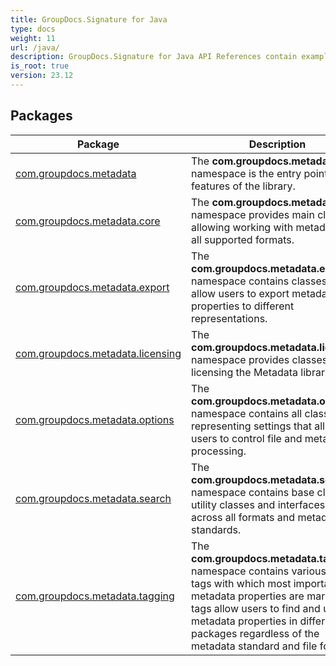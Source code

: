 ```yaml
---
title: GroupDocs.Signature for Java
type: docs
weight: 11
url: /java/
description: GroupDocs.Signature for Java API References contain examples, code snippets, and API documentation. It provides packages, classes, interfaces, and other API details.
is_root: true
version: 23.12
---
```


## Packages
| Package | Description |
| --- | --- |
| [com.groupdocs.metadata](./com.groupdocs.metadata) | The **com.groupdocs.metadata** namespace is the entry point to all features of the library. |
| [com.groupdocs.metadata.core](./com.groupdocs.metadata.core) | The **com.groupdocs.metadata.core** namespace provides main classes allowing working with metadata in all supported formats. |
| [com.groupdocs.metadata.export](./com.groupdocs.metadata.export) | The **com.groupdocs.metadata.export** namespace contains classes that allow users to export metadata properties to different representations. |
| [com.groupdocs.metadata.licensing](./com.groupdocs.metadata.licensing) | The **com.groupdocs.metadata.licensing** namespace provides classes for licensing the Metadata library. |
| [com.groupdocs.metadata.options](./com.groupdocs.metadata.options) | The **com.groupdocs.metadata.options** namespace contains all classes representing settings that allow users to control file and metadata processing. |
| [com.groupdocs.metadata.search](./com.groupdocs.metadata.search) | The **com.groupdocs.metadata.search** namespace contains base classes, utility classes and interfaces used across all formats and metadata standards. |
| [com.groupdocs.metadata.tagging](./com.groupdocs.metadata.tagging) | The **com.groupdocs.metadata.tagging** namespace contains various sets of tags with which most important metadata properties are marked.The tags allow users to find and update metadata properties in different packages regardless of the metadata standard and file format. |
